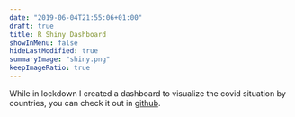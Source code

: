 ```yaml
---
date: "2019-06-04T21:55:06+01:00"
draft: true
title: R Shiny Dashboard
showInMenu: false
hideLastModified: true
summaryImage: "shiny.png"
keepImageRatio: true
---
```


While in lockdown I created a dashboard to visualize the covid situation by countries,
you can check it out in [github](https://github.com/robertosaavedr/Covid-19).
